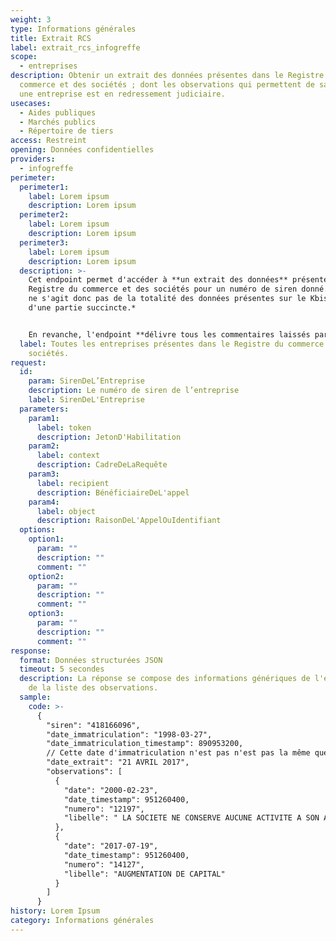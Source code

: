 ```yaml
---
weight: 3
type: Informations générales
title: Extrait RCS
label: extrait_rcs_infogreffe
scope:
  - entreprises
description: Obtenir un extrait des données présentes dans le Registre du
  commerce et des sociétés ; dont les observations qui permettent de savoir si
  une entreprise est en redressement judiciaire.
usecases:
  - Aides publiques
  - Marchés publics
  - Répertoire de tiers
access: Restreint
opening: Données confidentielles
providers:
  - infogreffe
perimeter:
  perimeter1:
    label: Lorem ipsum
    description: Lorem ipsum
  perimeter2:
    label: Lorem ipsum
    description: Lorem ipsum
  perimeter3:
    label: Lorem ipsum
    description: Lorem ipsum
  description: >-
    Cet endpoint permet d'accéder à **un extrait des données** présentes dans le
    Registre du commerce et des sociétés pour un numéro de siren donné. ⚠️ *Il
    ne s'agit donc pas de la totalité des données présentes sur le Kbis mais
    d'une partie succincte.* 


    En revanche, l'endpoint **délivre tous les commentaires laissés par les greffiers**. Ces observations concernent entre autres les changements de capital, les transferts de siège, les fusions, les redressements et liquidations judiciaires (si publiques).
  label: Toutes les entreprises présentes dans le Registre du commerce et des
    sociétés.
request:
  id:
    param: SirenDeL’Entreprise
    description: Le numéro de siren de l’entreprise
    label: SirenDeL'Entreprise
  parameters:
    param1:
      label: token
      description: JetonD'Habilitation
    param2:
      label: context
      description: CadreDeLaRequête
    param3:
      label: recipient
      description: BénéficiaireDeL'appel
    param4:
      label: object
      description: RaisonDeL'AppelOuIdentifiant
  options:
    option1:
      param: ""
      description: ""
      comment: ""
    option2:
      param: ""
      description: ""
      comment: ""
    option3:
      param: ""
      description: ""
      comment: ""
response:
  format: Données structurées JSON
  timeout: 5 secondes
  description: La réponse se compose des informations génériques de l'extrait et
    de la liste des observations.
  sample:
    code: >-
      {
        "siren": "418166096",
        "date_immatriculation": "1998-03-27",
        "date_immatriculation_timestamp": 890953200, 
        // Cette date d'immatriculation n'est pas n'est pas la même que celle délivrée par l'INSEE. Elle ne correspond pas non plus à la date du début d'activité. C'est la date où la société est immatriculée au Registre du Commerce et des Sociétés (RCS), c'est à compter de cette date que les sociétés jouissent de la personnalité morale.
        "date_extrait": "21 AVRIL 2017",
        "observations": [
          {
            "date": "2000-02-23",
            "date_timestamp": 951260400,
            "numero": "12197",
            "libelle": " LA SOCIETE NE CONSERVE AUCUNE ACTIVITE A SON ANCIEN SIEGE "
          },
          {
            "date": "2017-07-19",
            "date_timestamp": 951260400,
            "numero": "14127",
            "libelle": "AUGMENTATION DE CAPITAL"
          }
        ]
      }
history: Lorem Ipsum
category: Informations générales
---
```

